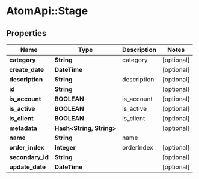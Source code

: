 # AtomApi::Stage

## Properties
Name | Type | Description | Notes
------------ | ------------- | ------------- | -------------
**category** | **String** | category | [optional] 
**create_date** | **DateTime** |  | [optional] 
**description** | **String** | description | [optional] 
**id** | **String** |  | [optional] 
**is_account** | **BOOLEAN** | is_account | [optional] 
**is_active** | **BOOLEAN** | is_active | [optional] 
**is_client** | **BOOLEAN** | is_client | [optional] 
**metadata** | **Hash&lt;String, String&gt;** |  | [optional] 
**name** | **String** | name | 
**order_index** | **Integer** | orderIndex | [optional] 
**secondary_id** | **String** |  | [optional] 
**update_date** | **DateTime** |  | [optional] 


